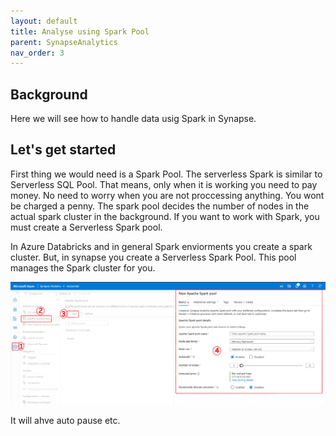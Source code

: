 ```yaml
---
layout: default
title: Analyse using Spark Pool
parent: SynapseAnalytics
nav_order: 3
---
```


## Background

Here we will see how to handle data usig Spark in Synapse.

## Let's get started

First thing we would need is a Spark Pool. The serverless Spark is similar to Serverless SQL Pool. That means, only when it is working you need to pay money. No need to worry when you are not proccessing anything. You wont be charged a penny. The spark pool decides the number of nodes in the actual spark cluster in the background. If you want to work with Spark, you must create a Serverless Spark pool.

In Azure Databricks and in general Spark enviorments you create a spark cluster. But, in synapse you create a Serverless Spark Pool. This pool manages the Spark cluster for you.

![alt text](images/image-10werwer.png)

It will ahve auto pause etc. 
